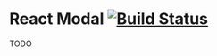 # React Modal [![Build Status](https://travis-ci.org/scerelli/react-modal.svg?branch=master)](https://travis-ci.org/scerelli/react-modal)

TODO
